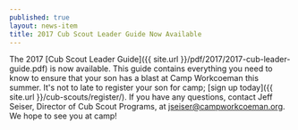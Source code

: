 ```yaml
---
published: true
layout: news-item
title: 2017 Cub Scout Leader Guide Now Available
---
```


The 2017 [Cub Scout Leader Guide]({{ site.url }}/pdf/2017/2017-cub-leader-guide.pdf) is now available. This guide contains everything you need to know to ensure that your son has a blast at Camp Workcoeman this summer. It's not to late to register your son for camp; [sign up today]({{ site.url }}/cub-scouts/register/). If you have any questions, contact Jeff Seiser, Director of Cub Scout Programs, at [jseiser@campworkcoeman.org](mailto:jseiser@campworkcoeman.org). We hope to see you at camp!
